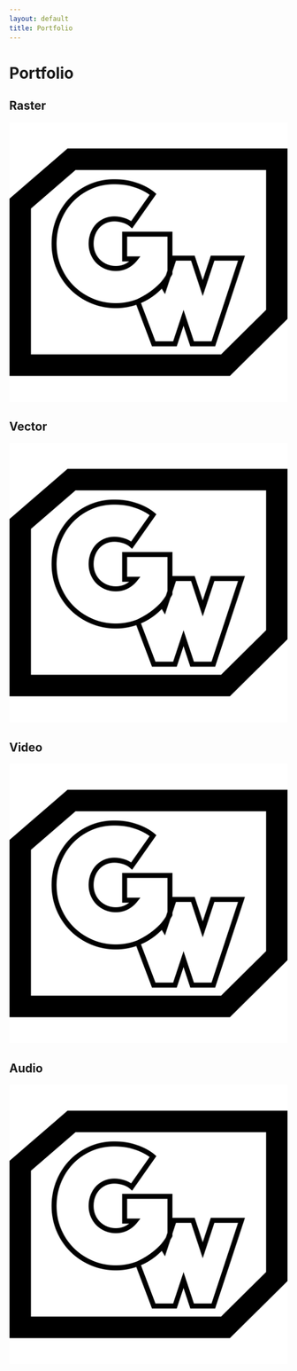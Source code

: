 ```yaml
---
layout: default
title: Portfolio
---
```


# Portfolio

## Raster

![placeholder](favicon.png)

## Vector

![placeholder](favicon.png)

## Video

![placeholder](favicon.png)

## Audio

![placeholder](favicon.png)

